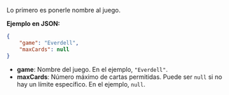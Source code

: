 Lo primero es ponerle nombre al juego.

**Ejemplo en JSON:**
```json
{
    "game": "Everdell",
    "maxCards": null
}
```

- **game**: Nombre del juego. En el ejemplo, `"Everdell"`.
- **maxCards**: Número máximo de cartas permitidas. Puede ser `null` si no hay un límite específico. En el ejemplo, `null`.